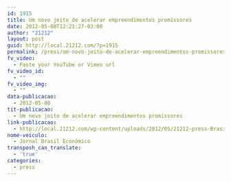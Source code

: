```yaml
---
id: 1915
title: Um novo jeito de acelerar empreendimentos promissores
date: 2012-05-08T12:21:27-03:00
author: "21212"
layout: post
guid: http://local.21212.com/?p=1915
permalink: /press/um-novo-jeito-de-acelerar-empreendimentos-promissores/
fv_video:
  - Paste your YouTube or Vimeo url
fv_video_id:
  - ""
fv_video_img:
  - ""
data-publicacao:
  - 2012-05-08
tit-publicacao:
  - Um novo jeito de acelerar empreendimentos promissores
link-publicacao:
  - http://local.21212.com/wp-content/uploads/2012/05/21212-press-BrasilEconomico.pdf
nome-veiculo:
  - Jornal Brasil Econômico
transposh_can_translate:
  - 'true'
categories:
  - press
---
```

